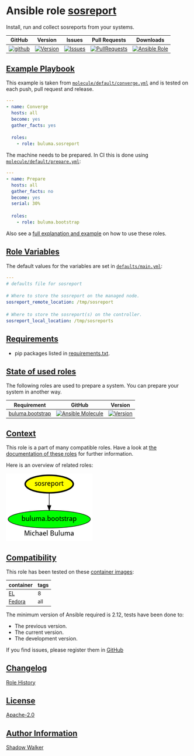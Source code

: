 # Ansible role [sosreport](https://galaxy.ansible.com/ui/standalone/roles/buluma/sosreport/documentation)

Install, run and collect sosreports from your systems.

|GitHub|Version|Issues|Pull Requests|Downloads|
|------|-------|------|-------------|---------|
|[![github](https://github.com/buluma/ansible-role-sosreport/actions/workflows/molecule.yml/badge.svg)](https://github.com/buluma/ansible-role-sosreport/actions/workflows/molecule.yml)|[![Version](https://img.shields.io/github/release/buluma/ansible-role-sosreport.svg)](https://github.com/buluma/ansible-role-sosreport/releases/)|[![Issues](https://img.shields.io/github/issues/buluma/ansible-role-sosreport.svg)](https://github.com/buluma/ansible-role-sosreport/issues/)|[![PullRequests](https://img.shields.io/github/issues-pr-closed-raw/buluma/ansible-role-sosreport.svg)](https://github.com/buluma/ansible-role-sosreport/pulls/)|[![Ansible Role](https://img.shields.io/ansible/role/d/buluma/sosreport)](https://galaxy.ansible.com/ui/standalone/roles/buluma/sosreport/documentation)|

## [Example Playbook](#example-playbook)

This example is taken from [`molecule/default/converge.yml`](https://github.com/buluma/ansible-role-sosreport/blob/master/molecule/default/converge.yml) and is tested on each push, pull request and release.

```yaml
---
- name: Converge
  hosts: all
  become: yes
  gather_facts: yes

  roles:
    - role: buluma.sosreport
```

The machine needs to be prepared. In CI this is done using [`molecule/default/prepare.yml`](https://github.com/buluma/ansible-role-sosreport/blob/master/molecule/default/prepare.yml):

```yaml
---
- name: Prepare
  hosts: all
  gather_facts: no
  become: yes
  serial: 30%

  roles:
    - role: buluma.bootstrap
```

Also see a [full explanation and example](https://buluma.github.io/how-to-use-these-roles.html) on how to use these roles.

## [Role Variables](#role-variables)

The default values for the variables are set in [`defaults/main.yml`](https://github.com/buluma/ansible-role-sosreport/blob/master/defaults/main.yml):

```yaml
---
# defaults file for sosreport

# Where to store the sosreport on the managed node.
sosreport_remote_location: /tmp/sosreport

# Where to store the sosreport(s) on the controller.
sosreport_local_location: /tmp/sosreports
```

## [Requirements](#requirements)

- pip packages listed in [requirements.txt](https://github.com/buluma/ansible-role-sosreport/blob/master/requirements.txt).

## [State of used roles](#state-of-used-roles)

The following roles are used to prepare a system. You can prepare your system in another way.

| Requirement | GitHub | Version |
|-------------|--------|--------|
|[buluma.bootstrap](https://galaxy.ansible.com/buluma/bootstrap)|[![Ansible Molecule](https://github.com/buluma/ansible-role-bootstrap/actions/workflows/molecule.yml/badge.svg)](https://github.com/buluma/ansible-role-bootstrap/actions/workflows/molecule.yml)|[![Version](https://img.shields.io/github/release/buluma/ansible-role-bootstrap.svg)](https://github.com/shadowwalker/ansible-role-bootstrap)|

## [Context](#context)

This role is a part of many compatible roles. Have a look at [the documentation of these roles](https://buluma.github.io/) for further information.

Here is an overview of related roles:

![dependencies](https://raw.githubusercontent.com/buluma/ansible-role-sosreport/png/requirements.png "Dependencies")

## [Compatibility](#compatibility)

This role has been tested on these [container images](https://hub.docker.com/u/buluma):

|container|tags|
|---------|----|
|[EL](https://hub.docker.com/r/buluma/enterpriselinux)|8|
|[Fedora](https://hub.docker.com/r/buluma/fedora)|all|

The minimum version of Ansible required is 2.12, tests have been done to:

- The previous version.
- The current version.
- The development version.

If you find issues, please register them in [GitHub](https://github.com/buluma/ansible-role-sosreport/issues)

## [Changelog](#changelog)

[Role History](https://github.com/buluma/ansible-role-sosreport/blob/master/CHANGELOG.md)

## [License](#license)

[Apache-2.0](https://github.com/buluma/ansible-role-sosreport/blob/master/LICENSE)

## [Author Information](#author-information)

[Shadow Walker](https://buluma.github.io/)

